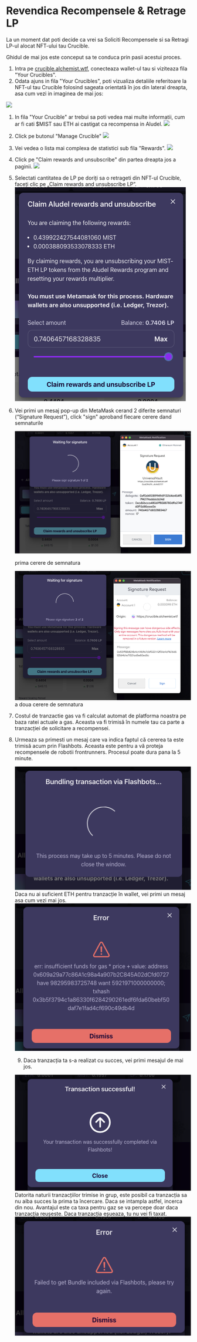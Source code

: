 # Revendica Recompensele & Retrage LP

La un moment dat poti decide ca vrei sa Soliciti Recompensele si sa Retragi LP-ul alocat NFT-ului tau Crucible.

Ghidul de mai jos este conceput sa te conduca prin pasii acestui proces.

1. Intra pe [crucible.alchemist.wtf](https://crucible.alchemist.wtf/), conecteaza wallet-ul tau si viziteaza fila "Your Crucibles".
2. Odata ajuns in fila "Your Crucibles", poti vizualiza detaliile referitoare la NFT-ul tau Crucible folosind sageata orientată în jos din lateral dreapta, asa cum vezi in imaginea de mai jos:

![](../../.gitbook/assets/screenshot-2021-05-07-at-12.50.58.png)

1. In fila "Your Crucible" ar trebui sa poti vedea mai multe informatii, cum ar fi cati $MIST sau ETH ai castigat ca recompensa in Aludel.  ![](../../.gitbook/assets/screenshot-2021-05-07-at-12.50.42.png)  
2. Click pe butonul "Manage Crucible" ![](../../.gitbook/assets/screenshot-2021-05-07-at-12.51.04.png)  
3. Vei vedea o lista mai complexa de statistici sub fila "Rewards".  ![](../../.gitbook/assets/screenshot-2021-05-07-at-12.51.22.png)  
4. Click pe "Claim rewards and unsubscribe" din partea dreapta jos a paginii. ![](../../.gitbook/assets/screenshot-2021-05-07-at-13.05.52.png)  
5. Selectati cantitatea de LP pe doriți sa o retrageti din NFT-ul Crucible, faceți clic pe „Claim rewards and unsubscribe LP”.  ![](../../.gitbook/assets/a.png)  
6. Vei primi un mesaj pop-up din MetaMask cerand 2 diferite semnaturi \(“Signature Request”\), click "sign" aproband fiecare cerere dand semnaturile  

   ![](../../.gitbook/assets/2%20%282%29%20%282%29%20%283%29.png)   

   prima cerere de semnatura  
  
   ![](../../.gitbook/assets/3%20%281%29%20%285%29%20%281%29.png)  
   a doua cerere de semnatura  

7. Costul de tranzactie gas va fi calculat automat de platforma noastra pe baza ratei actuale a gas. Aceasta va fi trimisă în numele tau ca parte a tranzacției de solicitare a recompensei. 
8. Urmeaza sa primesti un mesaj care va indica faptul că cererea ta este trimisă acum prin Flashbots. Aceasta este pentru a vă proteja recompensele de robotii frontrunners. Procesul poate dura pana la 5 minute.

   ![](../../.gitbook/assets/4%20%281%29%20%281%29.png)  
   Daca nu ai suficient ETH pentru tranzacție în wallet, vei primi un mesaj asa cum vezi mai jos.  
   ![](../../.gitbook/assets/edlin%20%282%29.png)  


   9. Daca tranzacția ta s-a realizat cu succes, vei primi mesajul de mai jos.  

   ![](../../.gitbook/assets/6%20%281%29%20%281%29.png)     
   Datorita naturii tranzacțiilor trimise in grup, este posibil ca tranzacția sa nu aiba succes la prima ta încercare. Daca se intampla astfel, incerca din nou. Avantajul este ca taxa pentru gaz se va percepe doar daca tranzacția reușeste. Daca tranzacția eșueaza, tu nu vei fi taxat.  
   ![](../../.gitbook/assets/7%20%281%29.png)

